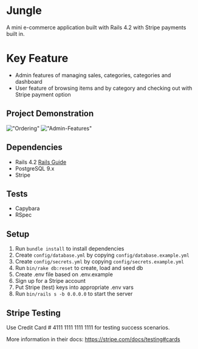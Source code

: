 # Jungle

A mini e-commerce application built with Rails 4.2 with Stripe payments built in. 

# Key Feature
- Admin features of managing sales, categories, categories and dashboard
- User feature of browsing items and by category and checking out with Stripe payment option

## Project Demonstration
!["Ordering"](https://github.com/mrchenliang/tweeter/blob/master/docs/ordering.gif)
!["Admin-Features"](https://github.com/mrchenliang/tweeter/blob/master/docs/creating-sale.gif)

## Dependencies

* Rails 4.2 [Rails Guide](http://guides.rubyonrails.org/v4.2/)
* PostgreSQL 9.x
* Stripe

## Tests

- Capybara
- RSpec

## Setup

1. Run `bundle install` to install dependencies
2. Create `config/database.yml` by copying `config/database.example.yml`
3. Create `config/secrets.yml` by copying `config/secrets.example.yml`
4. Run `bin/rake db:reset` to create, load and seed db
5. Create .env file based on .env.example
6. Sign up for a Stripe account
7. Put Stripe (test) keys into appropriate .env vars
8. Run `bin/rails s -b 0.0.0.0` to start the server

## Stripe Testing

Use Credit Card # 4111 1111 1111 1111 for testing success scenarios.

More information in their docs: <https://stripe.com/docs/testing#cards>

